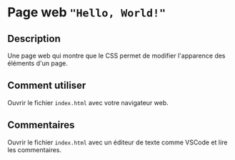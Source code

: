 # Page web `"Hello, World!"`

## Description

Une page web qui montre que le CSS permet de modifier l'apparence des éléments d'un page.

## Comment utiliser

Ouvrir le fichier `index.html` avec votre navigateur web.

## Commentaires

Ouvrir le fichier `index.html` avec un éditeur de texte comme VSCode et lire les commentaires.
